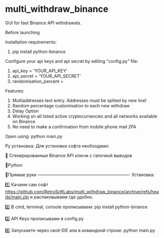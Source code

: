 # multi_withdraw_binance
GUI for fast Binance API withdrawals.

Before launching

Installation requirements:
1. pip install python-binance

Configure your api keys and api secret by editing "config.py" file:

  1. api_key = 'YOUR_API_KEY'
  2. api_secret = 'YOUR_API_SECRET'
  3. randomisation_percent = 

Features:
  1. Multiaddresses text entry. Addresses must be splited by new line!
  2. Random percentage customisation to each new withdraw
  3. Delay Option
  4. Working on all listed active cryptocurrencies and all networks available on Binance
  5. No need to make a confirmation from mobile phone mail 2FA
  

Open using: python main.py

Ру установка:
Для установки софта необходимо:

🦾 Сгенерированные Binance API ключи с галочкой выводов

🐍Python

🫡Прямые руки
—————————————————————-
Установка:

1️⃣ Качаем сам софт https://github.com/RetroSoftLabs/multi_withdraw_binance/archive/refs/heads/main.zip и распаковываем где удобно.

2️⃣ В cmd, terminal, console прописываем:
pip install python-binance

3️⃣ API Keys прописываем в config.py

4️⃣ Запускаете через своё IDE или в командной строке: python main.py
